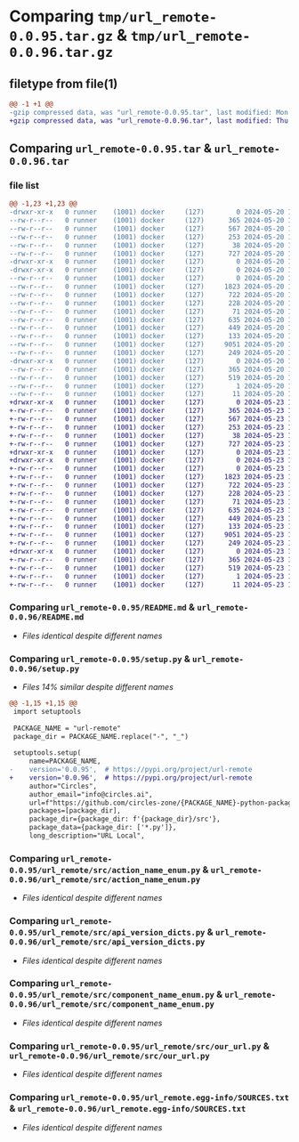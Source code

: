 # Comparing `tmp/url_remote-0.0.95.tar.gz` & `tmp/url_remote-0.0.96.tar.gz`

## filetype from file(1)

```diff
@@ -1 +1 @@
-gzip compressed data, was "url_remote-0.0.95.tar", last modified: Mon May 20 17:08:01 2024, max compression
+gzip compressed data, was "url_remote-0.0.96.tar", last modified: Thu May 23 17:03:01 2024, max compression
```

## Comparing `url_remote-0.0.95.tar` & `url_remote-0.0.96.tar`

### file list

```diff
@@ -1,23 +1,23 @@
-drwxr-xr-x   0 runner    (1001) docker     (127)        0 2024-05-20 17:08:01.403626 url_remote-0.0.95/
--rw-r--r--   0 runner    (1001) docker     (127)      365 2024-05-20 17:08:01.403626 url_remote-0.0.95/PKG-INFO
--rw-r--r--   0 runner    (1001) docker     (127)      567 2024-05-20 17:07:47.000000 url_remote-0.0.95/README.md
--rw-r--r--   0 runner    (1001) docker     (127)      253 2024-05-20 17:07:47.000000 url_remote-0.0.95/pyproject.toml
--rw-r--r--   0 runner    (1001) docker     (127)       38 2024-05-20 17:08:01.403626 url_remote-0.0.95/setup.cfg
--rw-r--r--   0 runner    (1001) docker     (127)      727 2024-05-20 17:07:47.000000 url_remote-0.0.95/setup.py
-drwxr-xr-x   0 runner    (1001) docker     (127)        0 2024-05-20 17:08:01.399626 url_remote-0.0.95/url_remote/
-drwxr-xr-x   0 runner    (1001) docker     (127)        0 2024-05-20 17:08:01.403626 url_remote-0.0.95/url_remote/src/
--rw-r--r--   0 runner    (1001) docker     (127)        0 2024-05-20 17:07:47.000000 url_remote-0.0.95/url_remote/src/__init__.py
--rw-r--r--   0 runner    (1001) docker     (127)     1823 2024-05-20 17:07:47.000000 url_remote-0.0.95/url_remote/src/action_name_enum.py
--rw-r--r--   0 runner    (1001) docker     (127)      722 2024-05-20 17:07:47.000000 url_remote-0.0.95/url_remote/src/api_version_dicts.py
--rw-r--r--   0 runner    (1001) docker     (127)      228 2024-05-20 17:07:47.000000 url_remote-0.0.95/url_remote/src/authentiction_api_version_dict.py
--rw-r--r--   0 runner    (1001) docker     (127)       71 2024-05-20 17:07:47.000000 url_remote-0.0.95/url_remote/src/brand_name_enum.py
--rw-r--r--   0 runner    (1001) docker     (127)      635 2024-05-20 17:07:47.000000 url_remote-0.0.95/url_remote/src/component_name_enum.py
--rw-r--r--   0 runner    (1001) docker     (127)      449 2024-05-20 17:07:47.000000 url_remote-0.0.95/url_remote/src/entity_name_enum.py
--rw-r--r--   0 runner    (1001) docker     (127)      133 2024-05-20 17:07:47.000000 url_remote-0.0.95/url_remote/src/environment_name_enum.py
--rw-r--r--   0 runner    (1001) docker     (127)     9051 2024-05-20 17:07:47.000000 url_remote-0.0.95/url_remote/src/our_url.py
--rw-r--r--   0 runner    (1001) docker     (127)      249 2024-05-20 17:07:47.000000 url_remote-0.0.95/url_remote/src/url_circlez.py
-drwxr-xr-x   0 runner    (1001) docker     (127)        0 2024-05-20 17:08:01.403626 url_remote-0.0.95/url_remote.egg-info/
--rw-r--r--   0 runner    (1001) docker     (127)      365 2024-05-20 17:08:01.000000 url_remote-0.0.95/url_remote.egg-info/PKG-INFO
--rw-r--r--   0 runner    (1001) docker     (127)      519 2024-05-20 17:08:01.000000 url_remote-0.0.95/url_remote.egg-info/SOURCES.txt
--rw-r--r--   0 runner    (1001) docker     (127)        1 2024-05-20 17:08:01.000000 url_remote-0.0.95/url_remote.egg-info/dependency_links.txt
--rw-r--r--   0 runner    (1001) docker     (127)       11 2024-05-20 17:08:01.000000 url_remote-0.0.95/url_remote.egg-info/top_level.txt
+drwxr-xr-x   0 runner    (1001) docker     (127)        0 2024-05-23 17:03:01.177111 url_remote-0.0.96/
+-rw-r--r--   0 runner    (1001) docker     (127)      365 2024-05-23 17:03:01.177111 url_remote-0.0.96/PKG-INFO
+-rw-r--r--   0 runner    (1001) docker     (127)      567 2024-05-23 17:02:50.000000 url_remote-0.0.96/README.md
+-rw-r--r--   0 runner    (1001) docker     (127)      253 2024-05-23 17:02:50.000000 url_remote-0.0.96/pyproject.toml
+-rw-r--r--   0 runner    (1001) docker     (127)       38 2024-05-23 17:03:01.177111 url_remote-0.0.96/setup.cfg
+-rw-r--r--   0 runner    (1001) docker     (127)      727 2024-05-23 17:02:50.000000 url_remote-0.0.96/setup.py
+drwxr-xr-x   0 runner    (1001) docker     (127)        0 2024-05-23 17:03:01.173111 url_remote-0.0.96/url_remote/
+drwxr-xr-x   0 runner    (1001) docker     (127)        0 2024-05-23 17:03:01.177111 url_remote-0.0.96/url_remote/src/
+-rw-r--r--   0 runner    (1001) docker     (127)        0 2024-05-23 17:02:50.000000 url_remote-0.0.96/url_remote/src/__init__.py
+-rw-r--r--   0 runner    (1001) docker     (127)     1823 2024-05-23 17:02:50.000000 url_remote-0.0.96/url_remote/src/action_name_enum.py
+-rw-r--r--   0 runner    (1001) docker     (127)      722 2024-05-23 17:02:50.000000 url_remote-0.0.96/url_remote/src/api_version_dicts.py
+-rw-r--r--   0 runner    (1001) docker     (127)      228 2024-05-23 17:02:50.000000 url_remote-0.0.96/url_remote/src/authentiction_api_version_dict.py
+-rw-r--r--   0 runner    (1001) docker     (127)       71 2024-05-23 17:02:50.000000 url_remote-0.0.96/url_remote/src/brand_name_enum.py
+-rw-r--r--   0 runner    (1001) docker     (127)      635 2024-05-23 17:02:50.000000 url_remote-0.0.96/url_remote/src/component_name_enum.py
+-rw-r--r--   0 runner    (1001) docker     (127)      449 2024-05-23 17:02:50.000000 url_remote-0.0.96/url_remote/src/entity_name_enum.py
+-rw-r--r--   0 runner    (1001) docker     (127)      133 2024-05-23 17:02:50.000000 url_remote-0.0.96/url_remote/src/environment_name_enum.py
+-rw-r--r--   0 runner    (1001) docker     (127)     9051 2024-05-23 17:02:50.000000 url_remote-0.0.96/url_remote/src/our_url.py
+-rw-r--r--   0 runner    (1001) docker     (127)      249 2024-05-23 17:02:50.000000 url_remote-0.0.96/url_remote/src/url_circlez.py
+drwxr-xr-x   0 runner    (1001) docker     (127)        0 2024-05-23 17:03:01.177111 url_remote-0.0.96/url_remote.egg-info/
+-rw-r--r--   0 runner    (1001) docker     (127)      365 2024-05-23 17:03:01.000000 url_remote-0.0.96/url_remote.egg-info/PKG-INFO
+-rw-r--r--   0 runner    (1001) docker     (127)      519 2024-05-23 17:03:01.000000 url_remote-0.0.96/url_remote.egg-info/SOURCES.txt
+-rw-r--r--   0 runner    (1001) docker     (127)        1 2024-05-23 17:03:01.000000 url_remote-0.0.96/url_remote.egg-info/dependency_links.txt
+-rw-r--r--   0 runner    (1001) docker     (127)       11 2024-05-23 17:03:01.000000 url_remote-0.0.96/url_remote.egg-info/top_level.txt
```

### Comparing `url_remote-0.0.95/README.md` & `url_remote-0.0.96/README.md`

 * *Files identical despite different names*

### Comparing `url_remote-0.0.95/setup.py` & `url_remote-0.0.96/setup.py`

 * *Files 14% similar despite different names*

```diff
@@ -1,15 +1,15 @@
 import setuptools
 
 PACKAGE_NAME = "url-remote"
 package_dir = PACKAGE_NAME.replace("-", "_")
 
 setuptools.setup(
     name=PACKAGE_NAME,
-    version='0.0.95',  # https://pypi.org/project/url-remote
+    version='0.0.96',  # https://pypi.org/project/url-remote
     author="Circles",
     author_email="info@circles.ai",
     url=f"https://github.com/circles-zone/{PACKAGE_NAME}-python-package",
     packages=[package_dir],
     package_dir={package_dir: f'{package_dir}/src'},
     package_data={package_dir: ['*.py']},
     long_description="URL Local",
```

### Comparing `url_remote-0.0.95/url_remote/src/action_name_enum.py` & `url_remote-0.0.96/url_remote/src/action_name_enum.py`

 * *Files identical despite different names*

### Comparing `url_remote-0.0.95/url_remote/src/api_version_dicts.py` & `url_remote-0.0.96/url_remote/src/api_version_dicts.py`

 * *Files identical despite different names*

### Comparing `url_remote-0.0.95/url_remote/src/component_name_enum.py` & `url_remote-0.0.96/url_remote/src/component_name_enum.py`

 * *Files identical despite different names*

### Comparing `url_remote-0.0.95/url_remote/src/our_url.py` & `url_remote-0.0.96/url_remote/src/our_url.py`

 * *Files identical despite different names*

### Comparing `url_remote-0.0.95/url_remote.egg-info/SOURCES.txt` & `url_remote-0.0.96/url_remote.egg-info/SOURCES.txt`

 * *Files identical despite different names*

